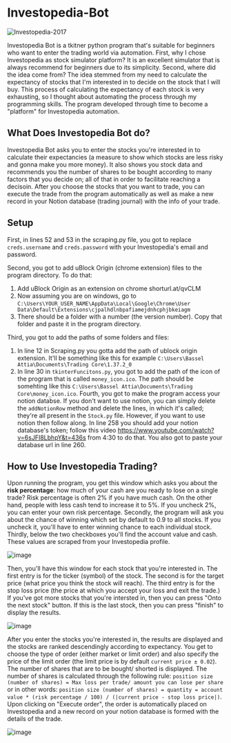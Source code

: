 # Investopedia-Bot
![Investopedia-2017](https://user-images.githubusercontent.com/40627412/136075564-c1179715-164c-4e87-b81c-154adf20fb41.png)

Investopedia Bot is a tkitner python program that's suitable for beginners who want to enter the trading world via automation. First, why I chose Investopedia as stock simulator platform? It is an excellent simulator that is always recommend for beginners due to its simplicity. Second, where did the idea come from? The idea stemmed from my need to calculate the expectancy of stocks that I'm interested in to decide on the stock that I will buy. This process of calculating the expectancy of each stock is very exhausting, so I thought about automating the process through my programming skills. The program developed through time to become a "platform" for Investopedia automation.
## What Does Investopedia Bot do?
Investopedia Bot asks you to enter the stocks you're interested in to calculate their expectancies (a measure to show which stocks are less risky and gonna make you more money).
It also shows you stock data and recommends you the number of shares to be bought according to many factors that you decide on; all of that in order to facilitate reaching a decisoin. After you choose the stocks that you want to trade, you can execute the trade from the program automatically as well as make a new record in your Notion database (trading journal) with the info of your trade. 
## Setup
First, in lines 52 and 53 in the scraping.py file, you got to replace `creds.username` and `creds.password` with your Investopedia's email and password.

Second, you got to add uBlock Origin (chrome extension) files to the program directory. To do that:
1. Add uBlock Origin as an extension on chrome shorturl.at/qvCLM
2. Now assuming you are on windows, go to `C:\Users\YOUR_USER_NAME\AppData\Local\Google\Chrome\User Data\Default\Extensions\cjpalhdlnbpafiamejdnhcphjbkeiagm`
3. There should be a folder with a number (the version number). Copy that folder and paste it in the program directory.

Third, you got to add the paths of some folders and files:
1. In line 12 in Scraping.py you gotta add the path of ublock origin extension. It'll be something like this for example `C:\Users\Bassel Attia\Documents\Trading Core\1.37.2_0`
2. In line 30 in `tkinterFuncitons.py`, you got to add the path of the icon of the program that is called `money_icon.ico`. The path should be somehting like this `C:\Users\Bassel Attia\Documents\Trading Core\money_icon.ico`.
Fourth, you got to make the program access your notion databse. If you don't want to use notion, you can simply delete the `addNotionRow` method and delete the lines, in which it's called; they're all present in the `Stock.py` file. However, if you want to use notion then follow along. In line 258 you should add your notion database's token; follow this video https://www.youtube.com/watch?v=6sJFI8LbhpY&t=436s from 4:30 to do that. You also got to paste your database url in line 260.
## How to Use Investopedia Trading?
Upon running the program, you get this window which asks you about the **risk percentage**: how much of your cash are you ready to lose on a single trade? Risk percentage is often 2% if you have much cash. On the other hand, people with less cash tend to increase it to 5%. If you uncheck 2%, you can enter your own risk percentage. Secondly, the program will ask you about the chance of winning which set by default to 0.9 to all stocks. If you uncheck it, you'll have to enter winning chance to each individual stock. Thirdly, below the two checkboxes you'll find the account value and cash. These values are scraped from your Investopedia profile.

![image](https://user-images.githubusercontent.com/40627412/135750345-24be1cf0-889d-4085-a896-03318fb0a248.png)

Then, you'll have this window for each stock that you're interested in. The first entry is for the ticker (symbol) of the stock. The second is for the target price (what price you think the stock will reach). The third entry is for the stop loss price (the price at which you accept your loss and exit the trade.) If you've got more stocks that you're intersted in, then you can press "Onto the next stock" button. If this is the last stock, then you can press "finish" to display the results.

![image](https://user-images.githubusercontent.com/40627412/135750914-2b92c67f-d3f7-4b67-91a0-84b03a4dcb7b.png)

After you enter the stocks you're interested in, the results are displayed and the stocks are ranked descendingly according to expectancy. You get to choose the type of order (either market or limit order) and also specify the price of the limit order (the limit price is by default `current price ± 0.02`). The number of shares that are to be bought/ shorted is displayed. The number of shares is calculated through the following rule: `position size (number of shares) = Max loss per trade/ amount you can lose per share` or in other words: `position size (number of shares) = quantity = account value * (risk percentage / 100) / (|current price - stop loss price|)`. Upon clicking on "Execute order", the order is automatically placed on Investopedia and a new record on your notion database is formed with the details of the trade.

![image](https://user-images.githubusercontent.com/40627412/136072260-660f6a72-d608-48ef-b480-ac4e3728974b.png)
